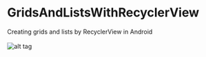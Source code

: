 # GridsAndListsWithRecyclerView
Creating grids and lists by RecyclerView in Android
<br/>
<br/>
![alt tag](http://i.imgur.com/szzgRUS.gif)

